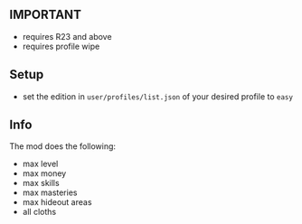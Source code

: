 ## IMPORTANT
- requires R23 and above
- requires profile wipe

## Setup
- set the edition in ```user/profiles/list.json``` of your desired profile to ```easy```

## Info
The mod does the following:
- max level
- max money
- max skills
- max masteries
- max hideout areas
- all cloths